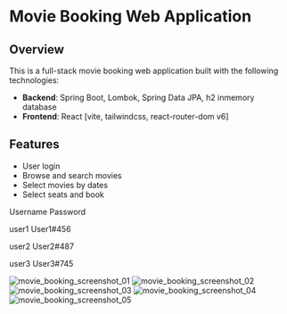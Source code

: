 # Movie Booking Web Application

## Overview

This is a full-stack movie booking web application built with the following technologies:
- **Backend**: Spring Boot, Lombok, Spring Data JPA, h2 inmemory database
- **Frontend**: React [vite, tailwindcss, react-router-dom v6]

## Features

- User login
- Browse and search movies
- Select movies by dates
- Select seats and book

Username Password

user1	User1#456

user2	User2#487

user3	User3#745

![movie_booking_screenshot_01](https://github.com/kranthivr/hackathon/assets/74556428/a91f0b20-ac81-4880-9364-1ab20b707c1b)
![movie_booking_screenshot_02](https://github.com/kranthivr/hackathon/assets/74556428/606628ba-bf80-4c0a-bb83-362a2c0bff97)
![movie_booking_screenshot_03](https://github.com/kranthivr/hackathon/assets/74556428/5ffdd6ad-0bbe-4d79-b359-1cbdfaf8157e)
![movie_booking_screenshot_04](https://github.com/kranthivr/hackathon/assets/74556428/8d59d0d8-6bee-4a7e-b258-3fde9be3001f)
![movie_booking_screenshot_05](https://github.com/kranthivr/hackathon/assets/74556428/fa5ef0d1-f4ae-400e-9ed2-9a4c495f88a1)
